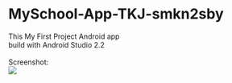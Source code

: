 # MySchool-App-TKJ-smkn2sby
This My First Project Android app <br>
build with Android Studio 2.2 <br><br>
<font size="small">Screenshot:</font><br>
<img src="http://imgur.com/a/Yw07Y" />
